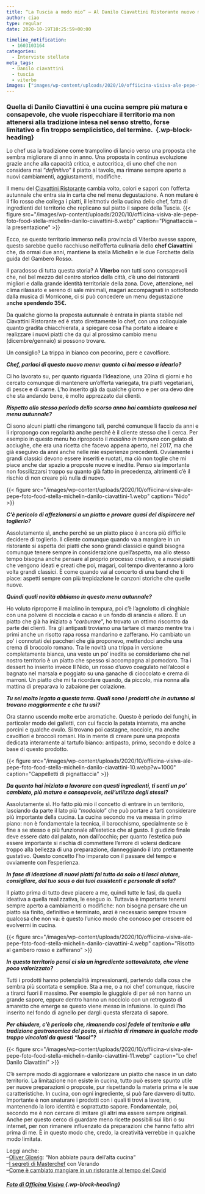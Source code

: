 ```yaml
---
title: “La Tuscia a modo mio” – Al Danilo Ciavattini Ristorante nuovo menu autunnale
author: ciao
type: regular
date: 2020-10-19T10:25:59+00:00

timeline_notification:
  - 1603103164
categories:
  - Interviste stellate
meta_tags:
  - Danilo ciavattini
  - tuscia
  - viterbo
images: ["images/wp-content/uploads/2020/10/offiicina-visiva-ale-pepe-foto-food-stella-michelin-danilo-ciavattini-10.webp"]
---
```

### Quella di Danilo Ciavattini è una cucina sempre più matura e consapevole, che vuole rispecchiare il territorio ma non attenersi alla tradizione intesa nel senso stretto, forse limitativo e fin troppo semplicistico, del termine.&nbsp; {.wp-block-heading}

Lo chef usa la tradizione come trampolino di lancio verso una proposta che sembra migliorare di anno in anno. Una proposta in continua evoluzione grazie anche alla capacità critica, e autocritica, di uno chef che non considera mai “_definitivo_” il piatto al tavolo, ma rimane sempre aperto a nuovi cambiamenti, aggiustamenti, modifiche.

Il menu del <a rel="noreferrer noopener" href="https://www.danilociavattini.com/" target="_blank">Ciavattini Ristorante</a> cambia volto, colori e sapori con l&#8217;offerta autunnale che entra sia in carta che nel menu degustazione. A non mutare è il filo rosso che collega i piatti, il leitmotiv della cucina dello chef, fatta di ingredienti del territorio che replicano sul piatto il sapore della Tuscia.
{{< figure src="/images/wp-content/uploads/2020/10/offiicina-visiva-ale-pepe-foto-food-stella-michelin-danilo-ciavattini-8.webp" caption="Pignattaccia &#8211; la presentazione" >}}
 

Ecco, se questo territorio immerso nella provincia di Viterbo avesse sapore, questo sarebbe quello racchiuso nell&#8217;offerta culinaria dello **chef Ciavattini** che, da ormai due anni, mantiene la stella Michelin e le due Forchette della guida del Gambero Rosso.&nbsp;

Il paradosso di tutta questa storia? A **Viterbo** non tutti sono consapevoli che, nel bel mezzo del centro storico della città, c’è uno dei ristoranti migliori e dalla grande identità territoriale della zona. Dove, attenzione, nel clima rilassato e sereno di sale minimali, magari accompagnati in sottofondo dalla musica di Morricone, ci si può concedere un menu degustazione a**nche spendendo 35€.&nbsp;**

Da qualche giorno la proposta autunnale è entrata in pianta stabile nel Ciavattini Ristorante ed è stato direttamente lo chef, con una colloquiale quanto gradita chiacchierata, a spiegare cosa l’ha portato a ideare e realizzare i nuovi piatti che da qui al prossimo cambio menu (dicembre/gennaio) si possono trovare.

Un consiglio? La trippa in bianco con pecorino, pere e cavolfiore. 

**_Chef, parlaci di questo nuovo menu: quanto ci hai messo a idearlo?_**

Ci ho lavorato su, per quanto riguarda l’ideazione, una 20ina di giorni e ho cercato comunque di mantenere un’offerta variegata, tra piatti vegetariani, di pesce e di carne. L&#8217;ho inserito già da qualche giorno e per ora devo dire che sta andando bene, è molto apprezzato dai clienti.

**_Rispetto allo stesso periodo dello scorso anno hai cambiato qualcosa nel menu autunnale?_**

Ci sono alcuni piatti che rimangono tali, perché comunque li faccio da anni e li ripropongo con regolarità anche perché è il cliente stesso che li cerca. Per esempio in questo menu ho riproposto il _maialino in tempura_ con gelato di acciughe, che era una ricetta che facevo appena aperto, nel 2017, ma che già eseguivo da anni anche nelle mie esperienze precedenti. Ovviamente i grandi classici devono essere inseriti e ruotati, ma ciò non toglie che mi piace anche dar spazio a proposte nuove e inedite. Penso sia importante non fossilizzarsi troppo su quanto già fatto in precedenza, altrimenti c’è il rischio di non creare più nulla di nuovo.


{{< figure src="/images/wp-content/uploads/2020/10/offiicina-visiva-ale-pepe-foto-food-stella-michelin-danilo-ciavattini-1.webp" caption="Nido" >}}


**_C’è pericolo di affezionarsi a un piatto e provare quasi del dispiacere nel toglierlo?_**

Assolutamente sì, anche perché se un piatto piace è ancora più difficile decidere di toglierlo. Il cliente comunque quando va a mangiare in un ristorante si aspetta dei piatti che sono grandi classici e quindi bisogna comunque tenere sempre in considerazione quell’aspetto, ma allo stesso tempo bisogna anche pensare al proprio processo creativo, e a nuovi piatti che vengono ideati e creati che poi, magari, col tempo diventeranno a loro volta grandi classici. È come quando vai al concerto di una band che ti piace: aspetti sempre con più trepidazione le canzoni storiche che quelle nuove.&nbsp;

**_Quindi quali novità abbiamo in questo menu autunnale?_**

Ho voluto riproporre il maialino in tempura, poi c’è l’agnolotto di cinghiale con una polvere di nocciola e cacao e un fondo di arancia e alloro. È un piatto che già ha iniziato a “_carburare_”, ho trovato un ottimo riscontro da parte dei clienti. Tra gli antipasti troviamo una tartare di manzo mentre tra i primi anche un risotto rapa rossa mandarino e zafferano. Ho cambiato un po’ i connotati dei paccheri che già proponevo, mettendoci anche una crema di broccolo romano. Tra le novità una trippa in versione completamente bianca, una veste un po’ inedita se consideriamo che nel nostro territorio è un piatto che spesso si accompagna al pomodoro. Tra i dessert ho inserito invece Il Nido, un rosso d&#8217;uovo coagulato nell&#8217;alcool e bagnato nel marsala e poggiato su una ganache di cioccolato e crema di marroni. Un piatto che mi fa ricordare quando, da piccolo, mia nonna alla mattina di preparava lo zabaione per colazione.

**_Tu sei molto legato a questa terra. Quali sono i prodotti che in autunno si trovano maggiormente e che tu usi?_**

Ora stanno uscendo molte erbe aromatiche. Questo è periodo dei funghi, in particolar modo dei galletti, con cui faccio la patata interrata, ma anche porcini e qualche ovulo. Si trovano poi castagne, nocciole, ma anche cavolfiori e broccoli romani. Ho in mente di creare pure una proposta dedicata interamente al tartufo bianco: antipasto, primo, secondo e dolce a base di questo prodotto.&nbsp;


{{< figure src="/images/wp-content/uploads/2020/10/offiicina-visiva-ale-pepe-foto-food-stella-michelin-danilo-ciavattini-10.webp?w=1000" caption="Cappelletti di pignattaccia" >}}


**_Da quanto hai iniziato a lavorare con questi ingredienti, ti senti un po’ cambiato, più maturo e consapevole, nell’utilizzo degli stessi?_**  
  
Assolutamente sì. Ho fatto più mio il concetto di entrare in un territorio, lasciando da parte il lato più “_modaiolo_” che può portare a farti considerare più importante della cucina. La cucina secondo me va messa in primo piano: non è fondamentale la tecnica, il barocchismo, specialmente se è fine a se stesso e più funzionale all’estetica che al gusto. Il giudizio finale deve essere dato dal palato, non dall’occhio; per quanto l’estetica può essere importante si rischia di commettere l’errore di volersi dedicare troppo alla bellezza di una preparazione, danneggiando il lato prettamente gustativo. Questo concetto l’ho imparato con il passare del tempo e ovviamente con l’esperienza.

**_In fase di ideazione di nuovi piatti fai tutto da solo o ti lasci aiutare, consigliare, dal tuo sous o dai tuoi assistenti e personale di sala?_**

Il piatto prima di tutto deve piacere a me, quindi tutte le fasi, da quella ideativa a quella realizzativa, le eseguo io. Tuttavia è importante tenersi sempre aperto a cambiamenti o modifiche: non bisogna pensare che un piatto sia finito, definitivo e terminato, anzi è necessario sempre trovare qualcosa che non va: è questo l’unico modo che conosco per crescere ed evolvermi in cucina.


{{< figure src="/images/wp-content/uploads/2020/10/offiicina-visiva-ale-pepe-foto-food-stella-michelin-danilo-ciavattini-4.webp" caption="Risotto al gambero rosso e zafferano" >}}


**_In questo territorio pensi ci sia un ingrediente sottovalutato, che viene poco valorizzato?&nbsp;_**

Tutti i prodotti hanno potenzialità impressionanti, partendo dalla cosa che sembra più scontata e semplice. Sta a me, o a noi chef comunque, riuscire a tirarci fuori il massimo. Per esempio le giuggiole di per sé non hanno un grande sapore, eppure dentro hanno un nocciolo con un retrogusto di amaretto che emerge se questo viene messo in infusione. Io quindi l’ho inserito nel fondo di agnello per dargli questa sferzata di sapore.

**_Per chiudere, c’è pericolo che, rimanendo così fedele al territorio e alla tradizione gastronomica del posto, si rischia di rimanere in qualche modo troppo vincolati da questi “lacci”?_**


{{< figure src="/images/wp-content/uploads/2020/10/offiicina-visiva-ale-pepe-foto-food-stella-michelin-danilo-ciavattini-11.webp" caption="Lo chef Danilo Ciavattini" >}}


C’è sempre modo di aggiornare e valorizzare un piatto che nasce in un dato territorio. La limitazione non esiste in cucina, tutto può essere spunto utile per nuove preparazioni o proposte, pur rispettando la materia prima e le sue caratteristiche. In cucina, con ogni ingrediente, si può fare davvero di tutto. Importante è non snaturare i prodotti con i quali ti trovi a lavorare, mantenendo la loro identità e soprattutto sapore. Fondamentale, poi, secondo me è non cercare di imitare gli altri ma essere sempre originali. Anche per questo cerco di guardare meno ricette possibili sui libri o su internet, per non rimanere influenzato da preparazioni che hanno fatto altri prima di me. È in questo modo che, credo, la creatività verrebbe in qualche modo limitata.



Leggi anche:  
&#8211;<a rel="noreferrer noopener" href="https://aleepepe.com/2020/08/10/intervista-oliver-glowig-barrique/" target="_blank">Oliver Glowig</a>: &#8220;Non abbiate paura dell&#8217;alta cucina&#8221;  
&#8211;<a rel="noreferrer noopener" href="https://aleepepe.com/2020/09/07/segreti-masterchef-verando/" target="_blank">I segreti di Masterchef</a> con Verando  
&#8211;<a href="https://aleepepe.com/2020/06/24/come-e-cambiato-mangiare-ristorante/" target="_blank" rel="noreferrer noopener">Come è cambiato mangiare in un ristorante al tempo del Covid</a>

##### <a href="http://Officina Visiva | Servizi Fotografici per privati e aziendewww.officinavisiva.it" target="_blank" rel="noreferrer noopener"><em><strong>Foto di Officina Visiva </strong></em></a> {.wp-block-heading}